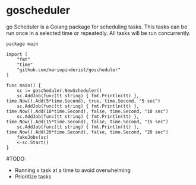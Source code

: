 # goscheduler

go Scheduler is a Golang package for scheduling tasks. This tasks can be run once in a selected time or repeatedly. All tasks will be run concurrently. 

    package main
    
    import (
        "fmt"
        "time"
        "github.com/mariopinderist/goscheduler"
    )
    
    func main() {
        sc := goscheduler.NewScheduler()
        sc.AddJob(func(tt string) { fmt.Println(tt) }, time.Now().Add(5*time.Second), true, time.Second, "5 sec")
        sc.AddJob(func(tt string) { fmt.Println(tt) }, time.Now().Add(10*time.Second), false, time.Second, "10 sec")
        sc.AddJob(func(tt string) { fmt.Println(tt) }, time.Now().Add(15*time.Second), false, time.Second, "15 sec")
        sc.AddJob(func(tt string) { fmt.Println(tt) }, time.Now().Add(20*time.Second), false, time.Second, "20 sec")
        fakeJobs(sc)
        <-sc.Start()
    }
    
#TODO:

* Running x task at a time to avoid overwhelming
* Prioritize tasks 